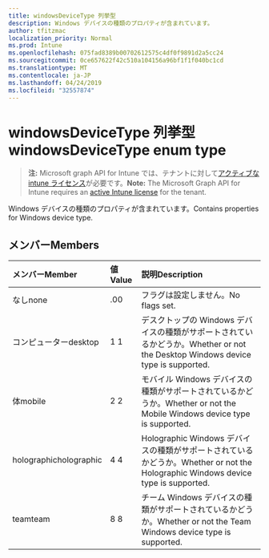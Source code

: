 ```yaml
---
title: windowsDeviceType 列挙型
description: Windows デバイスの種類のプロパティが含まれています。
author: tfitzmac
localization_priority: Normal
ms.prod: Intune
ms.openlocfilehash: 075fad8389b00702612575c4df0f9891d2a5cc24
ms.sourcegitcommit: 0ce657622f42c510a104156a96bf1f1f040bc1cd
ms.translationtype: MT
ms.contentlocale: ja-JP
ms.lasthandoff: 04/24/2019
ms.locfileid: "32557874"
---
```

# <a name="windowsdevicetype-enum-type"></a><span data-ttu-id="1747a-103">windowsDeviceType 列挙型</span><span class="sxs-lookup"><span data-stu-id="1747a-103">windowsDeviceType enum type</span></span>

> <span data-ttu-id="1747a-104">**注:** Microsoft graph API for Intune では、テナントに対して[アクティブな intune ライセンス](https://go.microsoft.com/fwlink/?linkid=839381)が必要です。</span><span class="sxs-lookup"><span data-stu-id="1747a-104">**Note:** The Microsoft Graph API for Intune requires an [active Intune license](https://go.microsoft.com/fwlink/?linkid=839381) for the tenant.</span></span>

<span data-ttu-id="1747a-105">Windows デバイスの種類のプロパティが含まれています。</span><span class="sxs-lookup"><span data-stu-id="1747a-105">Contains properties for Windows device type.</span></span>

## <a name="members"></a><span data-ttu-id="1747a-106">メンバー</span><span class="sxs-lookup"><span data-stu-id="1747a-106">Members</span></span>
|<span data-ttu-id="1747a-107">メンバー</span><span class="sxs-lookup"><span data-stu-id="1747a-107">Member</span></span>|<span data-ttu-id="1747a-108">値</span><span class="sxs-lookup"><span data-stu-id="1747a-108">Value</span></span>|<span data-ttu-id="1747a-109">説明</span><span class="sxs-lookup"><span data-stu-id="1747a-109">Description</span></span>|
|:---|:---|:---|
|<span data-ttu-id="1747a-110">なし</span><span class="sxs-lookup"><span data-stu-id="1747a-110">none</span></span>|<span data-ttu-id="1747a-111">.0</span><span class="sxs-lookup"><span data-stu-id="1747a-111">0</span></span>|<span data-ttu-id="1747a-112">フラグは設定しません。</span><span class="sxs-lookup"><span data-stu-id="1747a-112">No flags set.</span></span>|
|<span data-ttu-id="1747a-113">コンピューター</span><span class="sxs-lookup"><span data-stu-id="1747a-113">desktop</span></span>|<span data-ttu-id="1747a-114">1 </span><span class="sxs-lookup"><span data-stu-id="1747a-114">1</span></span>|<span data-ttu-id="1747a-115">デスクトップの Windows デバイスの種類がサポートされているかどうか。</span><span class="sxs-lookup"><span data-stu-id="1747a-115">Whether or not the Desktop Windows device type is supported.</span></span>|
|<span data-ttu-id="1747a-116">体</span><span class="sxs-lookup"><span data-stu-id="1747a-116">mobile</span></span>|<span data-ttu-id="1747a-117">2 </span><span class="sxs-lookup"><span data-stu-id="1747a-117">2</span></span>|<span data-ttu-id="1747a-118">モバイル Windows デバイスの種類がサポートされているかどうか。</span><span class="sxs-lookup"><span data-stu-id="1747a-118">Whether or not the Mobile Windows device type is supported.</span></span>|
|<span data-ttu-id="1747a-119">holographic</span><span class="sxs-lookup"><span data-stu-id="1747a-119">holographic</span></span>|<span data-ttu-id="1747a-120">4 </span><span class="sxs-lookup"><span data-stu-id="1747a-120">4</span></span>|<span data-ttu-id="1747a-121">Holographic Windows デバイスの種類がサポートされているかどうか。</span><span class="sxs-lookup"><span data-stu-id="1747a-121">Whether or not the Holographic Windows device type is supported.</span></span>|
|<span data-ttu-id="1747a-122">team</span><span class="sxs-lookup"><span data-stu-id="1747a-122">team</span></span>|<span data-ttu-id="1747a-123">8 </span><span class="sxs-lookup"><span data-stu-id="1747a-123">8</span></span>|<span data-ttu-id="1747a-124">チーム Windows デバイスの種類がサポートされているかどうか。</span><span class="sxs-lookup"><span data-stu-id="1747a-124">Whether or not the Team Windows device type is supported.</span></span>|



